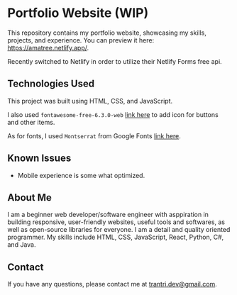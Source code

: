 # Portfolio Website (WIP)

This repository contains my portfolio website, showcasing my skills, projects, and experience. You can preview it here: https://amatree.netlify.app/. 

Recently switched to Netlify in order to utilize their Netlify Forms free api.

## Technologies Used

This project was built using HTML, CSS, and JavaScript. 

I also used `fontawesome-free-6.3.0-web` [link here](https://fontawesome.com/versions) to add icon for buttons and other items.

As for fonts, I used `Montserrat` from Google Fonts [link here](https://fonts.google.com/specimen/Montserrat).

## Known Issues

* Mobile experience is some what optimized.

## About Me

I am a beginner web developer/software engineer with asppiration in building responsive, user-friendly websites, useful tools and softwares, as well as open-source libraries for everyone. I am a detail and quality oriented programmer. My skills include HTML, CSS, JavaScript, React, Python, C#, and Java.

## Contact

If you have any questions, please contact me at [trantri.dev@gmail.com](mailto:trantri.dev@gmail.com).
